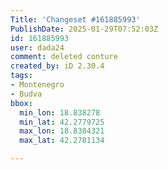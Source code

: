 ```yaml
---
Title: 'Changeset #161885993'
PublishDate: 2025-01-29T07:52:03Z
id: 161885993
user: dada24
comment: deleted conture
created_by: iD 2.30.4
tags:
- Montenegro
- Budva
bbox:
  min_lon: 18.838278
  min_lat: 42.2779725
  max_lon: 18.8384321
  max_lat: 42.2781134

---
```


